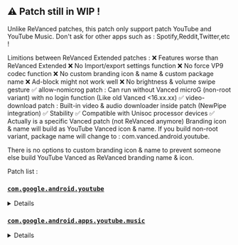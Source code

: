 ##  ⚠️ Patch still in WIP !

Unlike ReVanced patches, this patch only support patch YouTube and YouTube Music. Don't ask for other apps such as : Spotify,Reddit,Twitter,etc !

Limitions between ReVanced Extended patches : 
❌ Features worse than ReVanced Extended
❌ No Import/export settings function
❌ No force VP9 codec function
❌ No custom branding icon & name & custom package name
❌ Ad-block might not work well
❌ No brightness & volume swipe gesture
✅ allow-nomicrog patch : Can run without Vanced microG (non-root variant) with no login function (Like old Vanced <16.xx.xx)
✅ video-download patch : Built-in video & audio downloader inside patch (NewPipe integration)
✅ Stability 
✅ Compatible with Unisoc processor devices
✅ Actually is a specific Vanced patch (not ReVanced anymore)
Branding icon & name will build as YouTube Vanced icon & name. If you build non-root variant, package name will change to : com.vanced.android.youtube.

There is no options to custom branding icon & name to prevent someone else build YouTube Vanced as ReVanced branding name & icon.

Patch list : 

### [ `com.google.android.youtube`](https://play.google.com/store/apps/details?id=com.google.android.youtube)
<details>

| Patch | Description | Supported Version |
|:--------:|:--------------:|:-----------------:|
| `buffer-fix` | Spoof YouTube client version and package name to fix video playback buffer issue. | 18.07.33 |
| `remove-ads` | Remove advertisement from Video and Shorts. | 18.07.33 |
| `remove-general-ads` | Remove advertisement banner on homepage. | 18.07.33 |
| `microg-support` | Ability to login Google account with Vanced microG. | 18.07.33 |
| `allow-nomicrog` | Allow YouTube Vanced to run without GMS or Vanced microG with no login function. | 18.07.33 |
| `pip` | Play videos in Picture-in-Pictures mode | 18.07.33 |
| `bg-playback` | Playback videos in background mode | 18.07.33 |
| `vanced-settings` | Vanced settings. | 18.07.33 |
| `disable-pip-shorts` | Disable Picture-in-Pictures in Shorts. (Experiment flag) | 18.07.33 |
| `branding-vanced` | Applies YouTube Vanced icon and splash background. | 18.07.33 |
| `vanced-name` | Change branding names to YouTube Vanced. | 18.07.33 |
| `ryd` | Return YouTube dislikes integration. | 18.07.33 |
| `sponsorblock` | SponsorBlock integration. | 18.07.33 |
| `video-download` | Download videos and audio from YouTube Vanced with NewPipe bulit-in integration. | 18.07.33 |

</details>

### [ `com.google.android.apps.youtube.music`](https://play.google.com/store/apps/details?id=com.google.android.apps.youtube.music)
<details>

| Patch | Description | Supported version |
|:--------:|:--------------:|:-----------------:|
| `remove-ads` | Remove advertisement from YT Music. | all |
| `remove-premium` | Remove buy YouTube Premium banner. | all |
| `bg-playback` | Play music in background. | all |
| `vanced-settings` | YT Music Vanced settings | all |
| `disable-cast` | Disable cast button | all |
| `remove-reservation` | Remove YT Music reservation (Experiment flag) | all |


</details>
